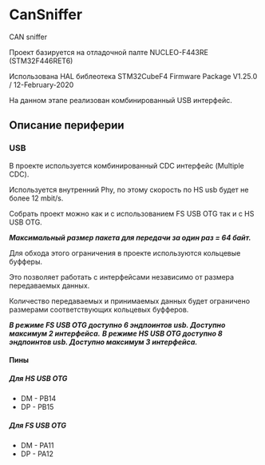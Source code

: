 # CanSniffer

CAN sniffer

Проект базируется на отладочной палте NUCLEO-F443RE (STM32F446RET6)

Использована HAL библеотека STM32CubeF4 Firmware Package V1.25.0 / 12-February-2020

На данном этапе реализован комбинированный USB интерфейс.

## Описание периферии

### USB

В проекте используется комбинированный CDC интерфейс (Multiple CDC).

Используется внутренний Phy, по этому скорость по HS usb будет не более 12 mbit/s.

Собрать проект можно как и c использованием FS USB OTG так и с HS USB OTG.

***Максимальный размер пакета для передачи за один раз = 64 байт.***

Для обхода этого ограничения в проекте используются кольцевые буфферы.

Это позволяет работать с интерфейсами независимо от размера передаваемых данных.

Количество передаваемых и принимаемых данных будет ограничено размерами соответствующих кольцевых буфферов.

***В режиме FS USB OTG доступно 6 эндпоинтов usb. Доступно максимум 2 интерфейса.***
***В режиме HS USB OTG доступно 8 эндпоинтов usb. Доступно максимум 3 интерфейса.***

#### Пины

##### Для HS USB OTG
- DM - PB14
- DP - PB15

##### Для FS USB OTG
- DM - PA11
- DP - PA12
